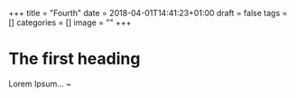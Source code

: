 +++
title = "Fourth"
date = 2018-04-01T14:41:23+01:00
draft = false
tags = []
categories = []
image = ""
+++

# The first heading

Lorem Ipsum...
~               